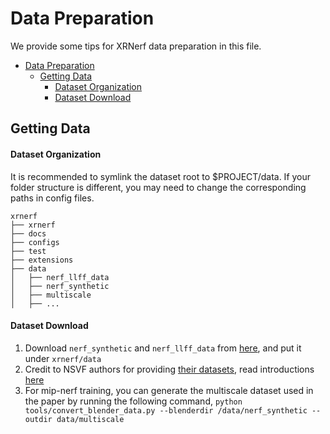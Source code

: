 # Data Preparation

We provide some tips for XRNerf data preparation in this file.

<!-- TOC -->

- [Data Preparation](#data-preparation)
  - [Getting Data](#getting-data)
      - [Dataset Organization](#dataset-organization)
      - [Dataset Download](#dataset-download)

<!-- TOC -->

## Getting Data

#### Dataset Organization
It is recommended to symlink the dataset root to $PROJECT/data. If your folder structure is different, you may need to change the corresponding paths in config files.

```
xrnerf
├── xrnerf
├── docs
├── configs
├── test
├── extensions
├── data
│   ├── nerf_llff_data
│   ├── nerf_synthetic
│   ├── multiscale
│   ├── ...
```

#### Dataset Download
1. Download ```nerf_synthetic``` and ```nerf_llff_data``` from [here](https://drive.google.com/drive/folders/128yBriW1IG_3NJ5Rp7APSTZsJqdJdfc1), and put it under ```xrnerf/data```
2. Credit to NSVF authors for providing [their datasets](https://github.com/facebookresearch/NSVF), read introductions [here](https://github.com/creiser/kilonerf#download-nsvf-datasets)
3. For mip-nerf training, you can generate the multiscale dataset used in the paper by running the following command, ```python tools/convert_blender_data.py --blenderdir /data/nerf_synthetic --outdir data/multiscale```
